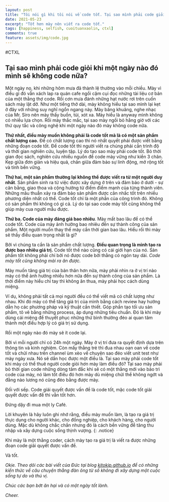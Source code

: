 ```yaml
---
layout: post
title: "Tôi nói gì khi tôi nói về code tốt. Tại sao mình phải code giỏi khi một ngày nào đó mình sẽ không code nữa?"
date: 2021-05-23
excerpt: "Tốt hơn mày nên viết ra code tốt."
tags: [happiness, selfish, cuoituanxaolin, ctxl]
comments: true
feature: assets/img/code.jpg
---
```


#CTXL

## Tại sao mình phải code giỏi khi một ngày nào đó mình sẽ không code nữa?

Một ngày nọ, khi những hôm mưa đã thành lệ thường vào mỗi chiều. Mày vì điều gì đó vẫn xách lap ra quán cafe ngồi cặm cụi đọc những tài liệu cơ bản của một thằng thợ code. Rồi cơn mưa đánh những hạt nước rơi trên cuốn sách mày lật dỡ. Như một tiếng thở dài, mày không hiểu tại sao mình lại kẹt ở đây với những suy nghĩ ngổn ngang này. 
Mày bâng khuâng, nghe nhạc của Mr. Siro nên mày thấy buồn, tủi, xót xa. Mày hiểu là anyway mình không có nhiều lựa chọn. Rồi mày thắc mắc, tại sao mày ngồi bỏ hằng giờ với các thứ quy tắc và công nghệ khi một ngày nào đó mày không code nữa. 

**Thứ nhất, điều mày muốn không phải là code tốt mà là có một sản phẩm chất lượng cao.** Để có chất lượng cao thì nó nhất quyết  phải được viết bằng những đoạn code tốt. Để code tốt thì người viết ra chúng phải cần trình độ và thời gian nghiên cứu, luyện tập. Lý do tạo sao mày phải code tốt. Bỏ thời gian đọc sách, nghiên cứu nhiều nguồn để code mày vững như kiền 3 chân. Kẹp giữa đơn giản và hiệu quả, chân giữa đảm bảo sự linh động, mở rộng tốt và tính bền vững.

**Thứ hai, một sản phẩm thường lại không thể được viết ra từ một người duy nhất**. Sản phẩm sinh ra từ việc được xây dựng ở trên và đảm bảo ở dưới  - sự cân bằng, giao thoa và cộng hưởng từ điểm điểm mạnh của từng thành viên. Những mâu thuẫn xảy ra đảm bảo sản phẩm được cân nhấc tốt trên nhiều phương diện nhất có thể. Code tốt chỉ là một phần của công trình đó. Không có sản phẩm thì không có gì cả. Lý do tại sao code mày tốt cũng không thể giúp mày cua người mẫu được.

**Thứ ba. Code của mày đáng giá bao nhiêu**. Mày mất bao lâu để có thể code tốt. Code của mày ảnh hưởng bao nhiêu đến sự thành công của sản phẩm. Một người muốn thay thế mày cần thời gian bao lâu. Hiểu rồi thì mày sẽ thấy điều quan trọng nhất là gì? 

Bởi vì chúng ta cần là sản phẩm chất lượng. **Điều quan trọng là mình tạo ra được bao nhiêu giá trị.** Code tốt thế nào cũng có cái giới hạn của nó. Sản phẩm tốt không phải chỉ bởi nó được code bởi thằng có ngón tay dài. *Code mày tốt cũng không mài ra ăn được.*

Mày muốn tăng giá trị của bản thân hơn nữa, mày phải nhìn ra ở vị trí nào mày có thể ảnh hưởng nhiều hơn nữa đến sự thành công của sản phẩm. Là thời điểm này hiểu chỉ tay thì không ăn thua, mày phải học cách dùng miệng. 

Ví dụ, không phải tất cả mọi người đều có thể viết mã có chất lượng như nhau. Khi đó mày có thể tăng giá trị của mình bằng cách review hay hướng dẫn họ các phương pháp và kỹ thuật cần thiết. Góp phần tạo tối ưu sản phẩm, tô vẽ bằng những process, áp dụng những tiêu chuẩn. Đó là khi mày dùng cái miệng để thuyết phục những thứ bình thường đéo ai quan tâm thành một điều hợp lý có giá trị sử dụng.

Rồi một ngày nào đó mày sẽ ít code lại.

Bởi vì mỗi người chỉ có 24h một ngày. Mày ở vị trí đưa ra quyết định dựa trên thông tin và kinh nghiệm. Còn mấy thằng trẻ thì đua nhau oan oan về code tốt và chửi nhau trên channel ùm xèo về chuyện sao đéo viết unit test như mày ngày xưa. Nó sẽ dần học được một điều là. Tại sao mày phải code tốt khi mày có thể thuê người code giỏi hơn mày làm điều đó?  Tại sao mày phải bỏ thời gian code những dòng tâm đắc khi sẽ có một thằng mới vào bảo trì code của mày, nó làm tốt điều đó hơn mày dù miệng chửi thề không ngớt và đằng nào lương nó cũng đéo bằng được mày. 

Đối với sếp. Code giải quyết được vấn đề là code tốt, mặc code tốt giải quyết được vấn đề thì vẫn tốt hơn.

Đứng dậy đi mua một ly Café. 

Lời khuyên là hãy luôn ghi nhớ rằng, điều mày muốn làm, là tạo ra giá trị thực dụng cho người khác, cho đồng nghiệp, cho khách hàng, cho người dùng. Mặc dù không chắc chắn nhưng đó là cách bền vững để tăng thu nhập và xây dựng cuộc sống thịnh vượng. 
{: .notice}

Khi mày là một thằng coder, cách mày tạo ra giá trị là viết ra được những đoạn code giải quyết được vấn đề. 

Và tốt.

*Okie. Theo dõi các bài viết của Đức tại blog [kitokip.github.io](https://kitokip.github.io) để có những kiến thức về câu chuyện thằng đàn ông từ số không đi xây dựng một cuộc sống tự do và thú vị.* 

*Chúc các bạn bớt ăn hại và có một ngày tốt lành.*

*Cheer.*